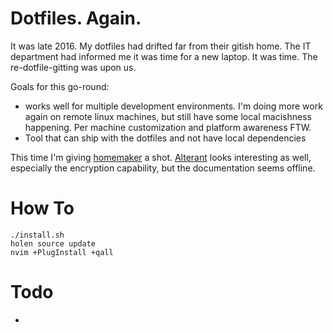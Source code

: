 # Dotfiles. Again.

It was late 2016. My dotfiles had drifted far from their gitish home. The IT department had informed me it was time for a new laptop. It was time. The re-dotfile-gitting was upon us.

Goals for this go-round:

* works well for multiple development environments. I'm doing more work again on remote linux machines, but still have some local macishness happening. Per machine customization and platform awareness FTW.
* Tool that can ship with the dotfiles and not have local dependencies

This time I'm giving [homemaker](https://foosoft.net/projects/homemaker/) a shot.
[Alterant](https://github.com/autonomy/alterant) looks interesting as well, especially the encryption capability, but the documentation seems offline.

# How To

    ./install.sh
    holen source update
    nvim +PlugInstall +qall

# Todo

*
